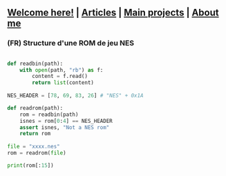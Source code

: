 ## [Welcome here!](https://vpenando.github.io) | [Articles](https://vpenando.github.io/articles.html) | [Main projects](https://vpenando.github.io/projects.html) | [About me](https://vpenando.github.io/about.html)

### (FR) Structure d'une ROM de jeu NES


```py

def readbin(path):
    with open(path, "rb") as f:
        content = f.read()
        return list(content)
	
NES_HEADER = [78, 69, 83, 26] # "NES" + 0x1A

def readrom(path):
    rom = readbin(path)
    isnes = rom[0:4] == NES_HEADER
    assert isnes, "Not a NES rom"
    return rom
    
file = "xxxx.nes"
rom = readrom(file)

print(rom[:15])
```

